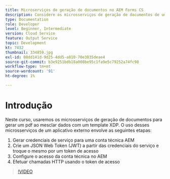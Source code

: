 ```yaml
---
title: Microserviços de geração de documentos no AEM Forms CS
description: Considere os microsserviços de geração de documentos de um aplicativo externo.
type: Documentation
role: Developer
level: Beginner, Intermediate
version: Cloud Service
feature: Output Service
topic: Development
kt: 7432
thumbnail: 334859.jpg
exl-id: 08dd141d-9d25-4dd5-a810-70e3835deae4
source-git-commit: b3e9251bdb18a008be95c1fa9e5c79252a74fc98
workflow-type: tm+mt
source-wordcount: '91'
ht-degree: 1%

---
```


# Introdução

Neste curso, usaremos os microsserviços de geração de documentos para gerar um pdf ao mesclar dados com um template XDP. O uso desses microsserviços de um aplicativo externo envolve as seguintes etapas:

1. Gerar credenciais de serviço para uma conta técnica AEM
1. Crie um JSON Web Token (JWT) a partir das credenciais do serviço e troque o mesmo por um token de acesso
1. Configure o acesso da conta técnica no AEM
1. Efetuar chamadas HTTP usando o token de acesso

>[!VIDEO](https://video.tv.adobe.com/v/334859?quality=12&learn=on)
